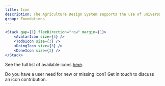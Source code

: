 ```yaml
---
title: Icon
description: The Agriculture Design System supports the use of universal system icons. The icon component is used to apply our set of universal icons to more complex components of the system.
group: Foundations
---
```


```jsx live
<Stack gap={1} flexDirection="row" margin={1}>
	<AvatarIcon size={3} />
	<TodoIcon size={3} />
	<DoingIcon size={3} />
	<DoneIcon size={3} />
</Stack>
```

See the full list of available icons [here](https://steelthreads.github.io/agds-next/storybook/index.html?path=/story/foundations-icon--all-icons).

Do you have a user need for new or missing icon? Get in touch to discuss an icon contribution.
